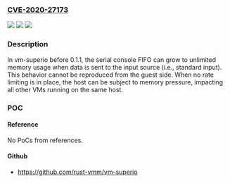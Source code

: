 ### [CVE-2020-27173](https://cve.mitre.org/cgi-bin/cvename.cgi?name=CVE-2020-27173)
![](https://img.shields.io/static/v1?label=Product&message=n%2Fa&color=blue)
![](https://img.shields.io/static/v1?label=Version&message=n%2Fa&color=blue)
![](https://img.shields.io/static/v1?label=Vulnerability&message=n%2Fa&color=brighgreen)

### Description

In vm-superio before 0.1.1, the serial console FIFO can grow to unlimited memory usage when data is sent to the input source (i.e., standard input). This behavior cannot be reproduced from the guest side. When no rate limiting is in place, the host can be subject to memory pressure, impacting all other VMs running on the same host.

### POC

#### Reference
No PoCs from references.

#### Github
- https://github.com/rust-vmm/vm-superio

